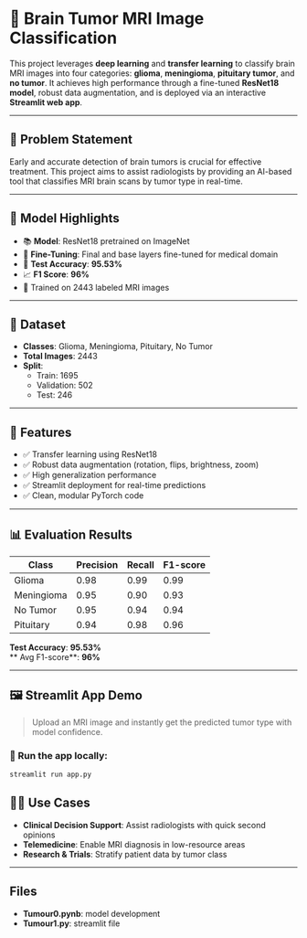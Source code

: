 
# 🧠 Brain Tumor MRI Image Classification

This project leverages **deep learning** and **transfer learning** to classify brain MRI images into four categories: **glioma**, **meningioma**, **pituitary tumor**, and **no tumor**. It achieves high performance through a fine-tuned **ResNet18 model**, robust data augmentation, and is deployed via an interactive **Streamlit web app**.

---

## 📌 Problem Statement

Early and accurate detection of brain tumors is crucial for effective treatment. This project aims to assist radiologists by providing an AI-based tool that classifies MRI brain scans by tumor type in real-time.

---

## 🧠 Model Highlights

- 📚 **Model**: ResNet18 pretrained on ImageNet
- 🔄 **Fine-Tuning**: Final and base layers fine-tuned for medical domain
- 🎯 **Test Accuracy**: **95.53%**
- 📈 **F1 Score**: **96%**
- 💾 Trained on 2443 labeled MRI images

---

## 📁 Dataset

- **Classes**: Glioma, Meningioma, Pituitary, No Tumor
- **Total Images**: 2443
- **Split**:
  - Train: 1695
  - Validation: 502
  - Test: 246

---

## 🚀 Features

- ✅ Transfer learning using ResNet18
- ✅ Robust data augmentation (rotation, flips, brightness, zoom)
- ✅ High generalization performance
- ✅ Streamlit deployment for real-time predictions
- ✅ Clean, modular PyTorch code

---

## 📊 Evaluation Results

| Class       | Precision | Recall | F1-score |
|-------------|-----------|--------|----------|
| Glioma      | 0.98      | 0.99   | 0.99     |
| Meningioma  | 0.95      | 0.90   | 0.93     |
| No Tumor    | 0.95      | 0.94   | 0.94     |
| Pituitary   | 0.94      | 0.98   | 0.96     |

**Test Accuracy**: **95.53%**  
** Avg F1-score**: **96%**

---

## 🖼 Streamlit App Demo

> Upload an MRI image and instantly get the predicted tumor type with model confidence.

### 🔧 Run the app locally:
```bash
streamlit run app.py
```

## 👩‍⚕️ Use Cases

- **Clinical Decision Support**: Assist radiologists with quick second opinions
- **Telemedicine**: Enable MRI diagnosis in low-resource areas
- **Research & Trials**: Stratify patient data by tumor class

---
## Files

- **Tumour0.pynb**: model development
- **Tumour1.py**: streamlit file
